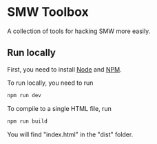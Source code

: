 # SMW Toolbox

A collection of tools for hacking SMW more easily.

## Run locally

First, you need to install [Node](https://nodejs.org/en) and [NPM](https://www.npmjs.com/).

To run locally, you need to run

```bash
npm run dev
```

To compile to a single HTML file, run

```bash
npm run build
```

You will find "index.html" in the "dist" folder.
